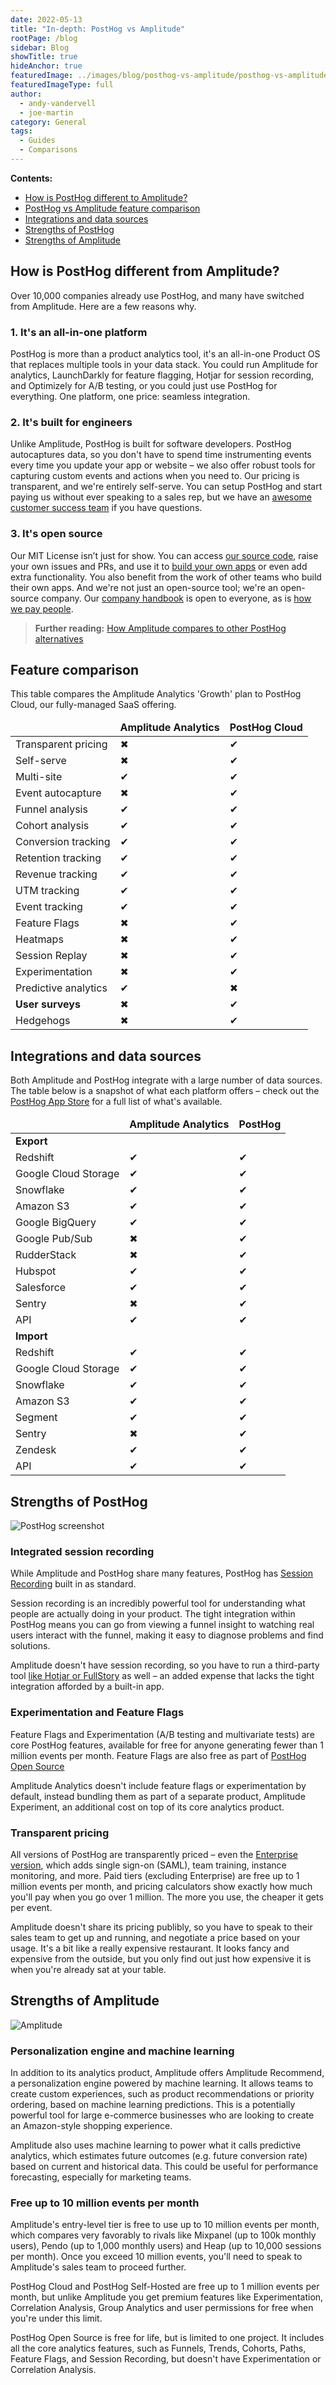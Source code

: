 ```yaml
---
date: 2022-05-13
title: "In-depth: PostHog vs Amplitude"
rootPage: /blog
sidebar: Blog
showTitle: true
hideAnchor: true
featuredImage: ../images/blog/posthog-vs-amplitude/posthog-vs-amplitude.jpg
featuredImageType: full
author:
  - andy-vandervell
  - joe-martin
category: General
tags:
  - Guides
  - Comparisons
---
```


**Contents:**

- [How is PostHog different to Amplitude?](#how-is-posthog-different-from-amplitude)
- [PostHog vs Amplitude feature comparison](#feature-comparison)
- [Integrations and data sources](#integrations-and-data-sources)
- [Strengths of PostHog](#strengths-of-posthog)
- [Strengths of Amplitude](#strengths-of-amplitude)

## How is PostHog different from Amplitude?

Over 10,000 companies already use PostHog, and many have switched from Amplitude. Here are a few reasons why.

### 1. It's an all-in-one platform
PostHog is more than a product analytics tool, it's an all-in-one Product OS that replaces multiple tools in your data stack. You could run Amplitude for analytics, LaunchDarkly for feature flagging, Hotjar for session recording, and Optimizely for A/B testing, or you could just use PostHog for everything. One platform, one price: seamless integration.

### 2. It's built for engineers
Unlike Amplitude, PostHog is built for software developers. PostHog autocaptures data, so you don't have to spend time instrumenting events every time you update your app or website – we also offer robust tools for capturing custom events and actions when you need to. Our pricing is transparent, and we're entirely self-serve. You can setup PostHog and start paying us without ever speaking to a sales rep, but we have an [awesome customer success team](/get-in-touch#contact) if you have questions.

### 3. It's open source
Our MIT License isn’t just for show. You can access [our source code](https://github.com/PostHog/posthog), raise your own issues and PRs, and use it to [build your own apps](/docs/apps/build) or even add extra functionality. You also benefit from the work of other teams who build their own apps. And we're not just an open-source tool; we're an open-source company. Our [company handbook](/handbook) is open to everyone, as is [how we pay people](/handbook/people/compensation).

> **Further reading:** [How Amplitude compares to other PostHog alternatives](/blog/posthog-alternatives)

## Feature comparison

This table compares the Amplitude Analytics 'Growth' plan to PostHog Cloud, our fully-managed SaaS offering.

<div className="overflow-x-auto -mx-5 px-5">
<table className="w-full mt-4" style="min-width: 600px;">
	<thead>
    	<tr>
            <td className="w-3/12"></td>
        	<td className="w-3/12 text-center"><strong>Amplitude Analytics</strong></td>
        	<td className="w-3/12 text-center"><strong>PostHog Cloud</strong></td>
    	</tr>
	</thead>
	<tbody>
    	<tr>
        	<td>Transparent pricing</td>
        	<td className="text-center"><span className="text-red text-lg">✖</span></td>
        	<td className="text-center"><span className="text-green text-lg">✔</span></td>
    	</tr>
    	<tr>
       		<td>Self-serve</td>
        	<td className="text-center"><span className="text-red text-lg">✖</span></td>
       	    <td className="text-center"><span className="text-green text-lg">✔</span></td>
    	</tr>
    	<tr>
        	<td>Multi-site</td>
        	<td className="text-center"><span className="text-green text-lg">✔</span></td>
        	<td className="text-center"><span className="text-green text-lg">✔</span></td>
    	</tr>
    	<tr>
        	<td>Event autocapture</td>
        	<td className="text-center"><span className="text-red text-lg">✖</span></td>
        	<td className="text-center"><span className="text-green text-lg">✔</span></td>
    	</tr>
    	<tr>
        	<td>Funnel analysis</td>
        	<td className="text-center"><span className="text-green text-lg">✔</span></td>
        	<td className="text-center"><span className="text-green text-lg">✔</span></td>
    	</tr>
    	<tr>
        	<td>Cohort analysis</td>
        	<td className="text-center"><span className="text-green text-lg">✔</span></td>
        	<td className="text-center"><span className="text-green text-lg">✔</span></td>
    	</tr>
    	<tr>
        	<td>Conversion tracking</td>
        	<td className="text-center"><span className="text-green text-lg">✔</span></td>
        	<td className="text-center"><span className="text-green text-lg">✔</span></td>
    	</tr>
    	<tr>
        	<td>Retention tracking</td>
        	<td className="text-center"><span className="text-green text-lg">✔</span></td>
        	<td className="text-center"><span className="text-green text-lg">✔</span></td>
    	</tr>
    	<tr>
        	<td>Revenue tracking</td>
        	<td className="text-center"><span className="text-green text-lg">✔</span></td>
        	<td className="text-center"><span className="text-green text-lg">✔</span></td>
    	</tr>
    	<tr>
        	<td>UTM tracking</td>
        	<td className="text-center"><span className="text-green text-lg">✔</span></td>
        	<td className="text-center"><span className="text-green text-lg">✔</span></td>
    	</tr>
		<tr>
        	<td>Event tracking</td>
        	<td className="text-center"><span className="text-green text-lg">✔</span></td>
        	<td className="text-center"><span className="text-green text-lg">✔</span></td>
    	</tr>
    	<tr>
        	<td>Feature Flags</td>
        	<td className="text-center"><span className="text-red text-lg">✖</span></td>
        	<td className="text-center"><span className="text-green text-lg">✔</span></td>
    	</tr>
    	<tr>
        	<td>Heatmaps</td>
        	<td className="text-center"><span className="text-red text-lg">✖</span></td>
        	<td className="text-center"><span className="text-green text-lg">✔</span></td>
    	</tr>
    	<tr>
        	<td>Session Replay</td>
        	<td className="text-center"><span className="text-red text-lg">✖</span></td>
        	<td className="text-center"><span className="text-green text-lg">✔</span></td>
    	</tr>
    	<tr>
        	<td>Experimentation</td>
        	<td className="text-center"><span className="text-red text-lg">✖</span></td>
        	<td className="text-center"><span className="text-green text-lg">✔</span></td>
    	</tr>
		<tr>
        	<td>Predictive analytics</td>
        	<td className="text-center"><span className="text-green text-lg">✔</span></td>
        	<td className="text-center"><span className="text-red text-lg">✖</span></td>
    	</tr>
		<tr>
            <td><strong>User surveys</strong></td>
            <td className="text-center"><span className="text-red text-lg">✖</span></td>
            <td className="text-center"><span className="text-green text-lg">✔</span></td>
        </tr>
    	<tr>
        	<td>Hedgehogs</td>
        	<td className="text-center"><span className="text-red text-lg">✖</span></td>
        	<td className="text-center"><span className="text-green text-lg">✔</span></td>
    	</tr>
	</tbody>
</table>
</div>

## Integrations and data sources

Both Amplitude and PostHog integrate with a large number of data sources. The table below is a snapshot of what each platform offers – check out the [PostHog App Store](/apps) for a full list of what's available.

<div className="overflow-x-auto -mx-5 px-5">
<table className="w-full mt-4" style="min-width: 600px;">
	<thead>
    	<tr>
        	<td className="w-3/12"></td>
        	<td className="w-3/12 text-center"><strong>Amplitude Analytics</strong></td>
        	<td className="w-3/12 text-center"><strong>PostHog</strong></td>
    	</tr>
	</thead>
	<tbody>
    	<tr>
        	<td><strong>Export</strong></td>
        	<td></td>
        	<td></td>
    	</tr>
    	<tr>
        	<td>Redshift</td>
        	<td className="text-center"><span className="text-green text-lg">✔</span></td>
            <td className="text-center"><span className="text-green text-lg">✔</span></td>
    	</tr>
    	<tr>
        	<td>Google Cloud Storage</td>
        	<td className="text-center"><span className="text-green text-lg">✔</span></td> 
        	<td className="text-center"><span className="text-green text-lg">✔</span></td>
    	</tr>
    	<tr>
       		<td>Snowflake</td>
        	<td className="text-center"><span className="text-green text-lg">✔</span></td> 
       	    <td className="text-center"><span className="text-green text-lg">✔</span></td>
    	</tr>
    	<tr>
        	<td>Amazon S3</td>
        	<td className="text-center"><span className="text-green text-lg">✔</span></td> 
        	<td className="text-center"><span className="text-green text-lg">✔</span></td>
   		</tr>
    	<tr>
        	<td>Google BigQuery</td>
        	<td className="text-center"><span className="text-green text-lg">✔</span></td> 
        	<td className="text-center"><span className="text-green text-lg">✔</span></td>
    	</tr>
    	<tr>
        	<td>Google Pub/Sub</td>
        	<td className="text-center"><span className="text-red text-lg">✖</span></td>
        	<td className="text-center"><span className="text-green text-lg">✔</span></td>
    	</tr>
    	<tr>
        	<td>RudderStack</td>
        	<td className="text-center"><span className="text-red text-lg">✖</span></td>
        	<td className="text-center"><span className="text-green text-lg">✔</span></td>
    	</tr>
    	<tr>
        	<td>Hubspot</td>
        	<td className="text-center"><span className="text-green text-lg">✔</span></td>
        	<td className="text-center"><span className="text-green text-lg">✔</span></td>
    	</tr>
		<tr>
        	<td>Salesforce</td>
        	<td className="text-center"><span className="text-green text-lg">✔</span></td>
        	<td className="text-center"><span className="text-green text-lg">✔</span></td>
    	</tr>
		<tr>
        	<td>Sentry</td>
        	<td className="text-center"><span className="text-red text-lg">✖</span></td>
        	<td className="text-center"><span className="text-green text-lg">✔</span></td>
    	</tr>
		<tr>
        	<td>API</td>
        	<td className="text-center"><span className="text-green text-lg">✔</span></td>
        	<td className="text-center"><span className="text-green text-lg">✔</span></td>
    	</tr>
    	<tr>
        	<td><strong>Import</strong></td>
        	<td></td>
        	<td></td>
    	</tr>
    	<tr>
        	<td>Redshift</td>
        	<td className="text-center"><span className="text-green text-lg">✔</span></td>
        	<td className="text-center"><span className="text-green text-lg">✔</span></td>
    	</tr>
    	<tr>
        	<td>Google Cloud Storage</td>
        	<td className="text-center"><span className="text-green text-lg">✔</span></td>
        	<td className="text-center"><span className="text-green text-lg">✔</span></td>
    	</tr>
    	<tr>
        	<td>Snowflake</td>
			<td className="text-center"><span className="text-green text-lg">✔</span></td>
            <td className="text-center"><span className="text-green text-lg">✔</span></td>
    	</tr>
    	<tr>
        	<td>Amazon S3</td>
			<td className="text-center"><span className="text-green text-lg">✔</span></td>
            <td className="text-center"><span className="text-green text-lg">✔</span></td>
    	</tr>
    	<tr>
        	<td>Segment</td>
			<td className="text-center"><span className="text-green text-lg">✔</span></td>
            <td className="text-center"><span className="text-green text-lg">✔</span></td>      
    	</tr>
    	<tr>
        	<td>Sentry</td>
			<td className="text-center"><span className="text-red text-lg">✖</span></td>
            <td className="text-center"><span className="text-green text-lg">✔</span></td>        
    	</tr>
    	<tr>
        	<td>Zendesk</td>
			<td className="text-center"><span className="text-green text-lg">✔</span></td>
            <td className="text-center"><span className="text-green text-lg">✔</span></td>
    	</tr>
    	<tr>
        	<td>API</td>
        	<td className="text-center"><span className="text-green text-lg">✔</span></td>
        	<td className="text-center"><span className="text-green text-lg">✔</span></td>
    	</tr>
	</tbody>
</table>
</div>

## Strengths of PostHog

![PostHog screenshot](../images/blog/gdpr-compliant-analytics/posthog-gdpr-compliant.png)

### Integrated session recording
While Amplitude and PostHog share many features, PostHog has [Session Recording](/product/session-recording) built in as standard.

Session recording is an incredibly powerful tool for understanding what people are actually doing in your product. The tight integration within PostHog means you can go from viewing a funnel insight to watching real users interact with the funnel, making it easy to diagnose problems and find solutions.

Amplitude doesn't have session recording, so you have to run a third-party tool [like Hotjar or FullStory](/blog/best-open-source-session-replay-tools) as well – an added expense that lacks the tight integration afforded by a built-in app.

### Experimentation and Feature Flags

Feature Flags and Experimentation (A/B testing and multivariate tests) are core PostHog features, available for free for anyone generating fewer than 1 million events per month. Feature Flags are also free as part of [PostHog Open Source](/docs/self-host)

Amplitude Analytics doesn't include feature flags or experimentation by default, instead bundling them as part of a separate product, Amplitude Experiment, an additional cost on top of its core analytics product.

### Transparent pricing

All versions of PostHog are transparently priced – even the [Enterprise version](/pricing), which adds single sign-on (SAML), team training, instance monitoring, and more. Paid tiers (excluding Enterprise) are free up to 1 million events per month, and pricing calculators show exactly how much you'll pay when you go over 1 million. The more you use, the cheaper it gets per event.

Amplitude doesn't share its pricing publibly, so you have to speak to their sales team to get up and running, and negotiate a price based on your usage. It's a bit like a really expensive restaurant. It looks fancy and expensive from the outside, but you only find out just how expensive it is when you're already sat at your table.

## Strengths of Amplitude

![Amplitude](../images/blog/posthog-vs-amplitude/amplitude-screenshot.png)

### Personalization engine and machine learning

In addition to its analytics product, Amplitude offers Amplitude Recommend, a personalization engine powered by machine learning. It allows teams to create custom experiences, such as product recommendations or priority ordering, based on machine learning predictions. This is a potentially powerful tool for large e-commerce businesses who are looking to create an Amazon-style shopping experience.

Amplitude also uses machine learning to power what it calls predictive analytics, which estimates future outcomes (e.g. future conversion rate) based on current and historical data. This could be useful for performance forecasting, especially for marketing teams.

### Free up to 10 million events per month

Amplitude's entry-level tier is free to use up to 10 million events per month, which compares very favorably to rivals like Mixpanel (up to 100k monthly users), Pendo (up to 1,000 monthly users) and Heap (up to 10,000 sessions per month). Once you exceed 10 million events, you'll need to speak to Amplitude's sales team to proceed further.

PostHog Cloud and PostHog Self-Hosted are free up to 1 million events per month, but unlike Amplitude you get premium features like Experimentation, Correlation Analysis, Group Analytics and user permissions for free when you're under this limit.

PostHog Open Source is free for life, but is limited to one project. It includes all the core analytics features, such as Funnels, Trends, Cohorts, Paths, Feature Flags, and Session Recording, but doesn't have Experimentation or Correlation Analysis.

<ArrayCTA /> 
